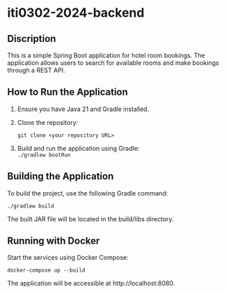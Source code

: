 # iti0302-2024-backend



## Discription  
This is a simple Spring Boot application for hotel room bookings. 
The application allows users to search for available rooms and make bookings through a REST API.

## How to Run the Application

1. Ensure you have Java 21 and Gradle installed.  


2. Clone the repository:  

    ```git clone <your repository URL>```


3. Build and run the application using Gradle:  
    ```./gradlew bootRun```
## Building the Application

To build the project, use the following Gradle command:  

```./gradlew build```  

The built JAR file will be located in the build/libs directory.

## Running with Docker

Start the services using Docker Compose:  

```docker-compose up --build```

The application will be accessible at http://localhost:8080.